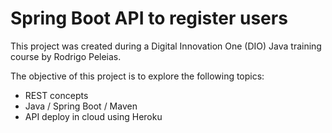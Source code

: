 # Spring Boot API to register users

This project was created during a Digital Innovation One (DIO) Java training course by Rodrigo Peleias.

The objective of this project is to explore the following topics:

- REST concepts
- Java / Spring Boot / Maven
- API deploy in cloud using Heroku
